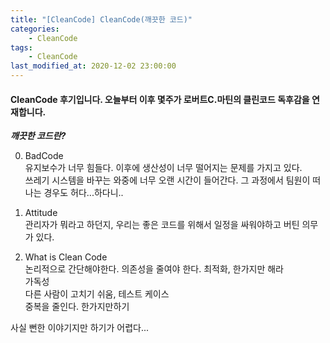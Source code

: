 ```yaml
---
title: "[CleanCode] CleanCode(깨끗한 코드)"
categories:
    - CleanCode
tags:
    - CleanCode
last_modified_at: 2020-12-02 23:00:00
---
```

#### CleanCode 후기입니다. 오늘부터 이후 몇주가 로버트C.마틴의 클린코드 독후감을 연재합니다.  <br>
***깨끗한 코드란?***

0. BadCode<br>
    유지보수가 너무 힘들다. 이후에 생산성이 너무 떨어지는 문제를 가지고 있다.<br>
    쓰레기 시스템을 바꾸는 와중에 너무 오랜 시간이 들어간다. 그 과정에서 팀원이 떠나는 경우도 허다...하다니..<br>

1. Attitude<br>
    관리자가 뭐라고 하던지, 우리는 좋은 코드를 위해서 일정을 싸워야하고 버틴 의무가 있다.

2. What is Clean Code<br>
    논리적으로 간단해야한다. 의존성을 줄여야 한다. 최적화, 한가지만 해라<br>
    가독성<br>
    다른 사람이 고치기 쉬움, 테스트 케이스<br>
    중복을 줄인다. 한가지만하기

사실 뻔한 이야기지만 하기가 어렵다...
